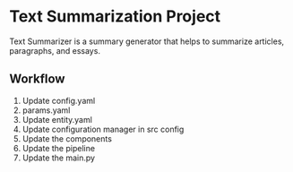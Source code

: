 # Text Summarization Project
Text Summarizer is a summary generator that helps to summarize articles, paragraphs, and essays.


## Workflow

1. Update config.yaml 
2. params.yaml
3. Update entity.yaml
4. Update configuration manager in src config
5. Update the components
6. Update the pipeline
7. Update the main.py
